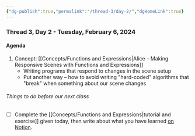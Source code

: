 ```yaml
---
{"dg-publish":true,"permalink":"/thread-3/day-2/","dgHomeLink":true}
---
```


### Thread 3, Day 2 - Tuesday, February 6, 2024
#### Agenda
1. Concept: [[Concepts/Functions and Expressions\|Alice – Making Responsive Scenes with Functions and Expressions]]
	- Writing programs that respond to changes in the scene setup
	- Put another way – how to avoid writing "hard-coded" algorithms that "break" when something about our scene changes

###### Things to do before our next class
- [ ] Complete the [[Concepts/Functions and Expressions\|tutorial and exercise]] given today, then write about what you have learned [on Notion](https://notion.so).